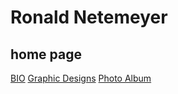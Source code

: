 # Ronald Netemeyer
## home page
[BIO](Ronaldnetemeyer.github.io/bio.md "to my bio")
  [Graphic Designs](Ronaldnetemeyer.github.io/Topic.md "My designs")
    [Photo Album](Ronaldnetemeyer.github.io/Photoalbum.md "My Photos")

